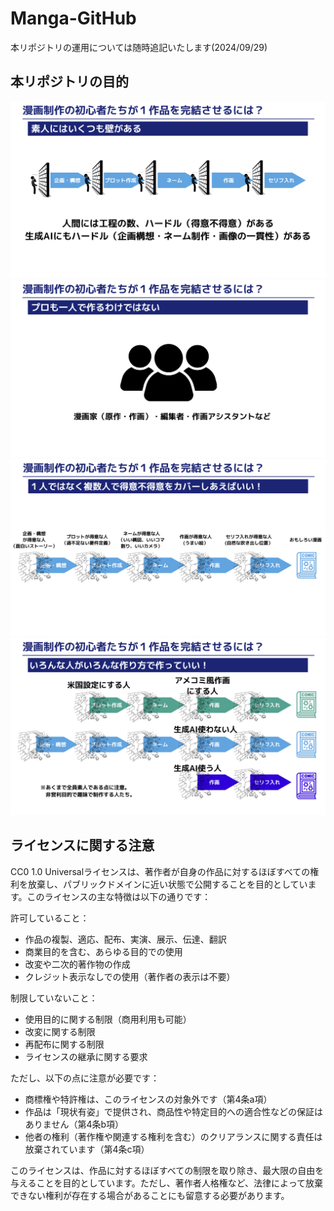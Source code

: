 # Manga-GitHub

本リポジトリの運用については随時追記いたします(2024/09/29)

## 本リポジトリの目的
![slide1](/images/slide1.png)
![slide2](/images/slide2.png)
![slide3](/images/slide3.png)
![slide4](/images/slide4.png)

## ライセンスに関する注意
CC0 1.0 Universalライセンスは、著作者が自身の作品に対するほぼすべての権利を放棄し、パブリックドメインに近い状態で公開することを目的としています。このライセンスの主な特徴は以下の通りです：

許可していること：
- 作品の複製、適応、配布、実演、展示、伝達、翻訳
- 商業目的を含む、あらゆる目的での使用
- 改変や二次的著作物の作成
- クレジット表示なしでの使用（著作者の表示は不要）

制限していないこと：
- 使用目的に関する制限（商用利用も可能）
- 改変に関する制限
- 再配布に関する制限
- ライセンスの継承に関する要求

ただし、以下の点に注意が必要です：
- 商標権や特許権は、このライセンスの対象外です（第4条a項）
- 作品は「現状有姿」で提供され、商品性や特定目的への適合性などの保証はありません（第4条b項）
- 他者の権利（著作権や関連する権利を含む）のクリアランスに関する責任は放棄されています（第4条c項）

このライセンスは、作品に対するほぼすべての制限を取り除き、最大限の自由を与えることを目的としています。ただし、著作者人格権など、法律によって放棄できない権利が存在する場合があることにも留意する必要があります。
